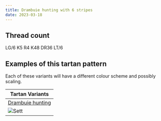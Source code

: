 ```yaml
---
title: Drambuie hunting with 6 stripes
date: 2023-03-18
---
```



## Thread count
LG/6 K5 R4 K48 DR36 LT/6

## Examples of this tartan pattern
Each of these variants will have a different colour scheme and possibly scaling.

| Tartan Variants |
|---------|
| [Drambuie hunting](/variants/lg/6/k5/r4/k48/dr36/lt/6-dr401000-k000000-lg908000-lt906030-rc00000/)|
|![Sett](/variants/lg/6/k5/r4/k48/dr36/lt/6-dr401000-k000000-lg908000-lt906030-rc00000/sett.png)|
